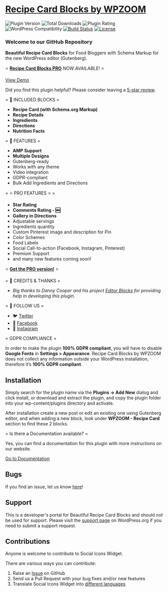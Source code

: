 # [Recipe Card Blocks by WPZOOM](https://www.wpzoom.com/plugins/recipe-card-blocks/) #

![Plugin Version](https://img.shields.io/wordpress/plugin/v/recipe-card-blocks-by-wpzoom.svg) ![Total Downloads](https://img.shields.io/wordpress/plugin/dt/recipe-card-blocks-by-wpzoom.svg) ![Plugin Rating](https://img.shields.io/wordpress/plugin/r/recipe-card-blocks-by-wpzoom.svg) ![WordPress Compatibility](https://img.shields.io/wordpress/v/recipe-card-blocks-by-wpzoom.svg) [![Build Status](https://img.shields.io/travis/wpzoom/recipe-card-blocks-by-wpzoom/master.svg)](https://travis-ci.org/wpzoom/recipe-card-blocks-by-wpzoom) [![License](https://img.shields.io/badge/license-GPL--2.0%2B-red.svg)](https://github.com/wpzoom/recipe-card-blocks-by-wpzoom/blob/master/license.txt)

### Welcome to our GitHub Repository

**Beautiful Recipe Card Blocks** for Food Bloggers with Schema Markup for the new WordPress editor (Gutenberg).

⭐️ **[Recipe Card Blocks PRO](https://www.wpzoom.com/plugins/recipe-card-blocks)** *NOW AVAILABLE!* ⭐️


[View Demo](https://demo.wpzoom.com/recipe-card-blocks/)

Did you find this plugin helpful? Please consider leaving a [5-star review](https://wordpress.org/support/plugin/recipe-card-blocks-by-wpzoom/reviews/).


= 📌 INCLUDED BLOCKS =

* **Recipe Card (with Schema.org Markup)**
* **Recipe Details**
* **Ingredients**
* **Directions**
* **Nutrition Facts**

= 📌 FEATURES =

* **AMP Support**
* **Multiple Designs**
* Gutenberg-ready
* Works with any theme
* Video integration
* GDPR-compliant
* Bulk Add Ingredients and Directions


= ⭐️ PRO FEATURES ⭐️ =
* **Star Rating**
* **Comments Rating - 🆕**
* **Gallery in Directions**
* Adjustable servings
* Ingredients quantity
* Custom Pinterest image and description for Pin
* Color Schemes
* Food Labels
* Social Call-to-action (Facebook, Instagram, Pinterest)
* Premium Support
* and many new features coming soon!

⭐️ **[Get the PRO version!](https://www.wpzoom.com/plugins/recipe-card-blocks)** ⭐️

= 🙌 CREDITS & THANKS =

*  *Big thanks to Danny Cooper and his project [Editor Blocks](https://editorblockswp.com/) for providing help in developing this plugin.*


= 🙌 FOLLOW US =

* 🐦 [Twitter](https://twitter.com/wpzoom)
* 📘 [Facebook](https://facebook.com/wpzoom)
* 🌄 [Instagram](https://instagram.com/wpzoom)

= GDPR COMPLIANCE =

In order to make the plugin **100% GDPR compliant**, you will have to disable **Google Fonts** in **Settings > Appearance**.
Recipe Card Blocks by WPZOOM does not collect any information outside your WordPress installation, therefore it’s **100% GDPR compliant**.


## Installation ##

Simply search for the plugin name via the **Plugins -> Add New** dialog and click install, or download and extract the plugin, and copy the plugin folder into your wp-content/plugins directory and activate.

After installation create a new post or edit an existing one using Gutenberg editor, and when adding a new block, look under  **WPZOOM - Recipe Card** section to find these 2 blocks.

= Is there a Documentation available? =

Yes, you can find a documentation for this plugin with more instructions on our website.

[Go to Documentation](https://www.wpzoom.com/documentation/recipe-card-blocks/)


## Bugs ##
If you find an issue, let us know [here](https://github.com/wpzoom/recipe-card-blocks-by-wpzoom/issues)!

## Support ##
This is a developer's portal for Beautiful Recipe Card Blocks and should _not_ be used for support. Please visit the [support page](https://wordpress.org/support/plugin/recipe-card-blocks-by-wpzoom/) on WordPress.org if you need to submit a support request.

## Contributions ##
Anyone is welcome to contribute to Social Icons Widget.

There are various ways you can contribute:

1. Raise an [Issue](https://github.com/wpzoom/recipe-card-blocks-by-wpzoom/issues) on GitHub
2. Send us a Pull Request with your bug fixes and/or new features
3. Translate Social Icons Widget into [different languages](https://translate.wordpress.org/projects/wp-plugins/recipe-card-blocks-by-wpzoom/)

